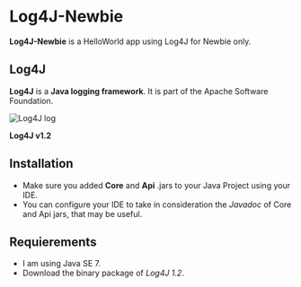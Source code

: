 # Log4J-Newbie

**Log4J-Newbie** is a HelloWorld app using Log4J for Newbie only. 

## Log4J

**Log4J** is a **Java logging framework**. It is part of the Apache Software Foundation.

![Log4J log](http://logging.apache.org/log4j/2.x/images/logo.jpg)

**Log4J v1.2**


Installation
------------

- Make sure you added **Core** and **Api** .jars to your Java Project using your IDE.
- You can configure your IDE to take in consideration the *Javadoc* of Core and Api jars, that may be useful.


Requierements
-------------

- I am using Java SE 7. 
- Download the binary package of _Log4J 1.2_.
